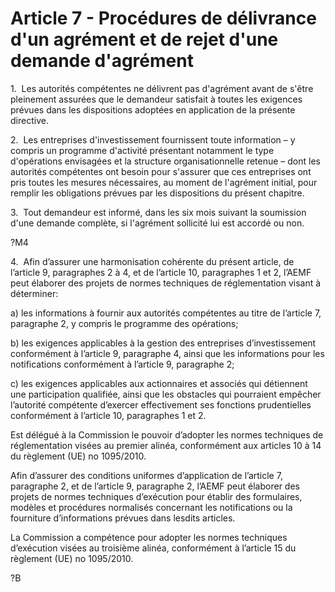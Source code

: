 # Article 7 - Procédures de délivrance d'un agrément et de rejet d'une demande d'agrément


1.  Les autorités compétentes ne délivrent pas d'agrément avant de s'être pleinement assurées que le demandeur satisfait à toutes les exigences prévues dans les dispositions adoptées en application de la présente directive.

2.  Les entreprises d'investissement fournissent toute information – y compris un programme d'activité présentant notamment le type d'opérations envisagées et la structure organisationnelle retenue – dont les autorités compétentes ont besoin pour s'assurer que ces entreprises ont pris toutes les mesures nécessaires, au moment de l'agrément initial, pour remplir les obligations prévues par les dispositions du présent chapitre.

3.  Tout demandeur est informé, dans les six mois suivant la soumission d'une demande complète, si l'agrément sollicité lui est accordé ou non.

?M4

4.  Afin d’assurer une harmonisation cohérente du présent article, de l’article 9, paragraphes 2 à 4, et de l’article 10, paragraphes 1 et 2, l’AEMF peut élaborer des projets de normes techniques de réglementation visant à déterminer:

a) les informations à fournir aux autorités compétentes au titre de l’article 7, paragraphe 2, y compris le programme des opérations;

b) les exigences applicables à la gestion des entreprises d’investissement conformément à l’article 9, paragraphe 4, ainsi que les informations pour les notifications conformément à l’article 9, paragraphe 2;

c) les exigences applicables aux actionnaires et associés qui détiennent une participation qualifiée, ainsi que les obstacles qui pourraient empêcher l’autorité compétente d’exercer effectivement ses fonctions prudentielles conformément à l’article 10, paragraphes 1 et 2.

Est délégué à la Commission le pouvoir d’adopter les normes techniques de réglementation visées au premier alinéa, conformément aux articles 10 à 14 du règlement (UE) no 1095/2010.

Afin d’assurer des conditions uniformes d’application de l’article 7, paragraphe 2, et de l’article 9, paragraphe 2, l’AEMF peut élaborer des projets de normes techniques d’exécution pour établir des formulaires, modèles et procédures normalisés concernant les notifications ou la fourniture d’informations prévues dans lesdits articles.

La Commission a compétence pour adopter les normes techniques d’exécution visées au troisième alinéa, conformément à l’article 15 du règlement (UE) no 1095/2010.

?B
